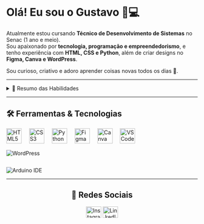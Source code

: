 <h1 align="left">Olá! Eu sou o Gustavo 👋💻</h1>

Atualmente estou cursando **Técnico de Desenvolvimento de Sistemas** no Senac (1 ano e meio).  
Sou apaixonado por **tecnologia, programação e empreendedorismo**, e tenho experiência com **HTML, CSS e Python**, além de criar designs no **Figma, Canva e WordPress**.  

Sou curioso, criativo e adoro aprender coisas novas todos os dias 🚀.  

---

<details>
  <summary> 🌱 Resumo das Habilidades </summary>
  <hr>
  
  💻 **Programação**: habilidades em HTML, CSS e Python  
  🎨 **Design**: Criar interfaces, posts e materiais visuais atrativos no Figma e Canva  
  ⚡ **Automação**: Experiência com Arduino IDE e desenvolvimento de projetos científicos envolvendo robótica e IOT
  
</details>

---

<h2 align="left">🛠️ Ferramentas & Tecnologias</h2>

<div align="left">
  <img src="https://cdn.jsdelivr.net/gh/devicons/devicon/icons/html5/html5-original.svg" height="40" alt="HTML5 logo" />
  <img width="12" />
  <img src="https://cdn.jsdelivr.net/gh/devicons/devicon/icons/css3/css3-original.svg" height="40" alt="CSS3 logo" />
  <img width="12" />
  <img src="https://cdn.jsdelivr.net/gh/devicons/devicon/icons/python/python-original.svg" height="40" alt="Python logo" />
  <img width="12" />
  <img src="https://cdn.jsdelivr.net/gh/devicons/devicon/icons/figma/figma-original.svg" height="40" alt="Figma logo" />
  <img width="12" />
  <img src="https://cdn.jsdelivr.net/gh/devicons/devicon/icons/canva/canva-original.svg" height="40" alt="Canva logo" />
  <img width="12" />
  <img src="https://cdn.jsdelivr.net/gh/devicons/devicon/icons/vscode/vscode-original.svg" height="40" alt="VSCode logo" />
  <img width="12" />
  
  ![WordPress](https://img.shields.io/badge/WordPress-21759B?style=for-the-badge&logo=wordpress&logoColor=white)
  
  <img width="12" />
  
  ![Arduino IDE](https://img.shields.io/badge/Arduino-00979D?style=for-the-badge&logo=arduino&logoColor=white)
  
</div>

---

<h2 align="center">📱 Redes Sociais</h2>

<p align="center">
 <a href="https://www.instagram.com/alves.gustavosantana/" target="blank"><img align="center" src="https://skillicons.dev/icons?i=instagram" alt="Instagram" height="30" width="40" /></a>
 <a href="https://www.linkedin.com/in/gustavo-s-4b8712216/" target="blank"><img align="center" src="https://skillicons.dev/icons?i=linkedin" alt="LinkedIn" height="30" width="40" /></a>
</p>
